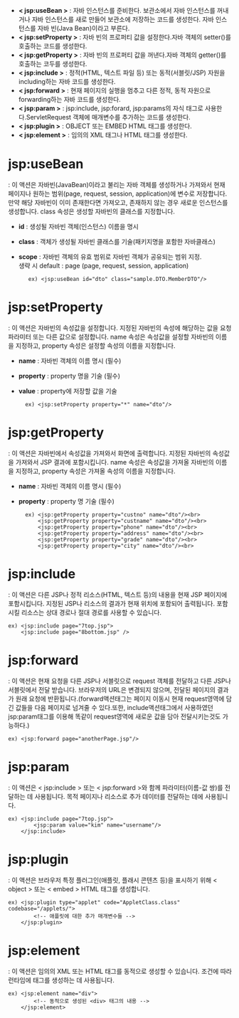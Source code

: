 + **< jsp:useBean >** : 자바 인스턴스를 준비한다. 보관소에서 자바 인스턴스를 꺼내거나 자바 인스턴스를 새로 만들어 보관소에 저장하는 코드를 생성한다. 자바 인스턴스를 자바 빈(Java Bean)이라고 부른다.
+ **< jsp:setProperty >** : 자바 빈의 프로퍼티 값을 설정한다.자바 객체의 setter()를 호출하는 코드를 생성한다.
+ **< jsp:getProperty >** : 자바 빈의 프로퍼티 값을 꺼낸다.자바 객체의 getter()를 호출하는 코두를 생성한다.
+ **< jsp:include >** : 정적(HTML, 텍스트 파일 등) 또는 동적(서블릿/JSP) 자원을 including하는 자바 코드를 생성한다.
+ **< jsp:forward >** : 현재 페이지의 실행을 멈추고 다른 정적, 동적 자원으로 forwarding하는 자바 코드를 생성한다. 
+ **< jsp:param >** : 	jsp:include, jsp:forard, jsp:params의 자식 태그로 사용한다.ServletRequest 객체에 매개변수를 추가하는 코드를 생성한다.
+ **< jsp:plugin >** : OBJECT 또는 EMBED HTML 태그를 생성한다.
+ **< jsp:element >** : 임의의 XML 태그나 HTML 태그를 생성한다.

# jsp:useBean 
: 이 액션은 자바빈(JavaBean)이라고 불리는 자바 객체를 생성하거나 가져와서 현재 페이지나 원하는 범위(page, request, session, application)에 변수로 저장합니다. 만약 해당 자바빈이 이미 존재한다면 가져오고, 존재하지 않는 경우 새로운 인스턴스를 생성합니다. class 속성은 생성할 자바빈의 클래스를 지정합니다.
+ **id** : 생성될 자바빈 객체(인스턴스) 이름을 명시
+ **class** : 객체가 생성될 자바빈 클래스를 기술(패키지명을 포함한 자바클래스)
+ **scope** : 자바빈 객체의 유효 범위로 자바빈 객체가 공유되는 범위 지정.<br>생략 시 default : page (page, request, session, application)

         ex) <jsp:useBean id="dto" class="sample.DTO.MemberDTO"/>

# jsp:setProperty
: 이 액션은 자바빈의 속성값을 설정합니다. 지정된 자바빈의 속성에 해당하는 값을 요청 파라미터 또는 다른 값으로 설정합니다. name 속성은 속성값을 설정할 자바빈의 이름을 지정하고, property 속성은 설정할 속성의 이름을 지정합니다.
+ **name** : 자바빈 객체의 이름 명시 (필수)
+ **property** : property 명을 기술 (필수)
+ **value** : property에 저장할 값을 기술

        ex) <jsp:setProperty property="*" name="dto"/>

# jsp:getProperty
: 이 액션은 자바빈에서 속성값을 가져와서 화면에 출력합니다. 지정된 자바빈의 속성값을 가져와서 JSP 결과에 포함시킵니다. name 속성은 속성값을 가져올 자바빈의 이름을 지정하고, property 속성은 가져올 속성의 이름을 지정합니다.
+ **name** : 자바빈 객체의 이름 명시 (필수)
+ **property** : property 명 기술 (필수)

        ex) <jsp:getProperty property="custno" name="dto"/><br>
            <jsp:getProperty property="custname" name="dto"/><br>
            <jsp:getProperty property="phone" name="dto"/><br>
            <jsp:getProperty property="address" name="dto"/><br>
            <jsp:getProperty property="grade" name="dto"/><br>
            <jsp:getProperty property="city" name="dto"/><br>

# jsp:include
: 이 액션은 다른 JSP나 정적 리소스(HTML, 텍스트 등)의 내용을 현재 JSP 페이지에 포함시킵니다. 지정된 JSP나 리소스의 결과가 현재 위치에 포함되어 출력됩니다. 포함시킬 리소스는 상대 경로나 절대 경로를 사용할 수 있습니다.

    ex) <jsp:include page="7top.jsp">
        <jsp:include page="8bottom.jsp" />

# jsp:forward
: 이 액션은 현재 요청을 다른 JSP나 서블릿으로 request 객체를 전달하고 다른 JSP나 서블릿에서 전달 받습니다. 브라우저의 URL은 변경되지 않으며, 전달된 페이지의 결과가 원래 요청에 반환됩니다.(forward액션태그는 페이지 이동시 현재 request영역에 담긴 값들을 다음 페이지로 넘겨줄 수 있다.또한, include액션태그에서 사용하였던 jsp:param태그를 이용해 똑같이 request영역에 새로운 값을 담아 전달시키는것도 가능하다.)

    ex) <jsp:forward page="anotherPage.jsp"/>

# jsp:param
: 이 액션은 < jsp:include > 또는 < jsp:forward >와 함께 파라미터(이름-값 쌍)를 전달하는 데 사용됩니다. 목적 페이지나 리소스로 추가 데이터를 전달하는 데에 사용됩니다.

    ex) <jsp:include page="7top.jsp">
	        <jsp:param value="kim" name="username"/>
        </jsp:include>

# jsp:plugin
: 이 액션은 브라우저 특정 플러그인(애플릿, 플래시 콘텐츠 등)을 표시하기 위해 < object > 또는 < embed > HTML 태그를 생성합니다.

    ex) <jsp:plugin type="applet" code="AppletClass.class" codebase="/applets/">
            <!-- 애플릿에 대한 추가 매개변수들 -->
        </jsp:plugin>

# jsp:element
: 이 액션은 임의의 XML 또는 HTML 태그를 동적으로 생성할 수 있습니다. 조건에 따라 런타임에 태그를 생성하는 데 사용됩니다.

    ex) <jsp:element name="div">
            <!-- 동적으로 생성된 <div> 태그의 내용 -->
        </jsp:element>
